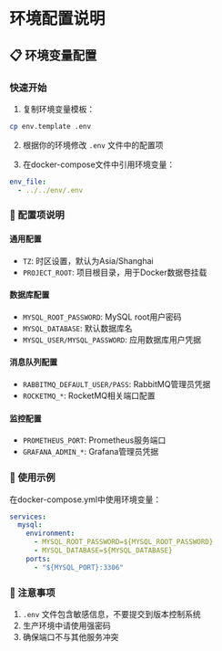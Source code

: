 # 环境配置说明

## 📋 环境变量配置

### 快速开始

1. 复制环境变量模板：
```bash
cp env.template .env
```

2. 根据你的环境修改 `.env` 文件中的配置项

3. 在docker-compose文件中引用环境变量：
```yaml
env_file:
  - ../../env/.env
```

### 🔧 配置项说明

#### 通用配置
- `TZ`: 时区设置，默认为Asia/Shanghai
- `PROJECT_ROOT`: 项目根目录，用于Docker数据卷挂载

#### 数据库配置
- `MYSQL_ROOT_PASSWORD`: MySQL root用户密码
- `MYSQL_DATABASE`: 默认数据库名
- `MYSQL_USER/MYSQL_PASSWORD`: 应用数据库用户凭据

#### 消息队列配置
- `RABBITMQ_DEFAULT_USER/PASS`: RabbitMQ管理员凭据
- `ROCKETMQ_*`: RocketMQ相关端口配置

#### 监控配置
- `PROMETHEUS_PORT`: Prometheus服务端口
- `GRAFANA_ADMIN_*`: Grafana管理员凭据

### 🚀 使用示例

在docker-compose.yml中使用环境变量：

```yaml
services:
  mysql:
    environment:
      - MYSQL_ROOT_PASSWORD=${MYSQL_ROOT_PASSWORD}
      - MYSQL_DATABASE=${MYSQL_DATABASE}
    ports:
      - "${MYSQL_PORT}:3306"
```

### 📝 注意事项

1. `.env` 文件包含敏感信息，不要提交到版本控制系统
2. 生产环境中请使用强密码
3. 确保端口不与其他服务冲突
